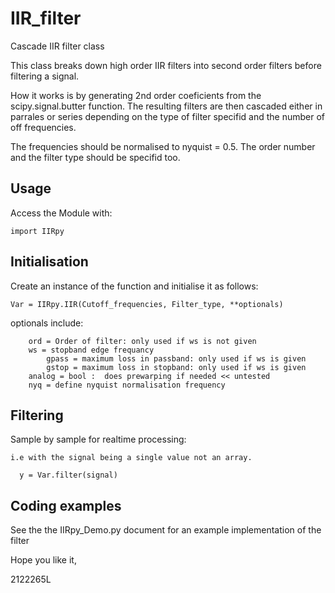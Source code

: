 # IIR_filter
Cascade IIR filter class

This class breaks down high order IIR filters into second order filters before filtering a signal.

How it works is by generating 2nd order coeficients from the scipy.signal.butter function.
The resulting filters are then cascaded either in parrales or series depending on the type of filter specifid and the number of off frequencies.

The frequencies should be normalised to nyquist = 0.5.
The order number and the filter type should be specifid too.

## Usage

Access the Module with:
  
  `import IIRpy`

## Initialisation

Create an instance of the function and initialise it as follows:
  
  `Var = IIRpy.IIR(Cutoff_frequencies, Filter_type, **optionals)`
  
  optionals include:
      
		ord = Order of filter: only used if ws is not given
		ws = stopband edge frequancy
			gpass = maximum loss in passband: only used if ws is given
			gstop = maximum loss in stopband: only used if ws is given
		analog = bool :  does prewarping if needed << untested
		nyq = define nyquist normalisation frequency

## Filtering

Sample by sample for realtime processing:

	i.e with the signal being a single value not an array.
```
  y = Var.filter(signal)
```

## Coding examples
See the the IIRpy_Demo.py document for an example implementation of the filter


Hope you like it,

2122265L
